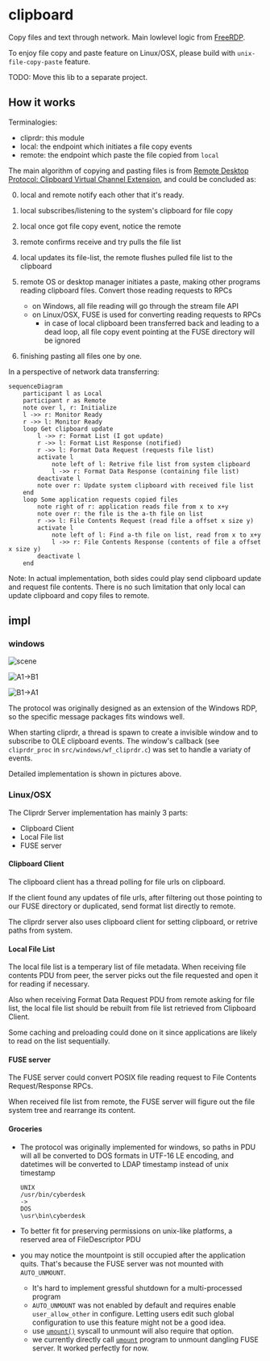 # clipboard

Copy files and text through network.
Main lowlevel logic from [FreeRDP](https://github.com/FreeRDP/FreeRDP).

To enjoy file copy and paste feature on Linux/OSX,
please build with `unix-file-copy-paste` feature.

TODO: Move this lib to a separate project.

## How it works

Terminalogies:

- cliprdr: this module
- local: the endpoint which initiates a file copy events
- remote: the endpoint which paste the file copied from `local`

The main algorithm of copying and pasting files is from
[Remote Desktop Protocol: Clipboard Virtual Channel Extension](https://winprotocoldoc.blob.core.windows.net/productionwindowsarchives/MS-RDPECLIP/%5bMS-RDPECLIP%5d.pdf),
and could be concluded as:

0. local and remote notify each other that it's ready.
1. local subscribes/listening to the system's clipboard for file copy
2. local once got file copy event, notice the remote
3. remote confirms receive and try pulls the file list
4. local updates its file-list, the remote flushes pulled file list to the clipboard
5. remote OS or desktop manager initiates a paste, making other programs reading
   clipboard files. Convert those reading requests to RPCs

   - on Windows, all file reading will go through the stream file API
   - on Linux/OSX, FUSE is used for converting reading requests to RPCs
     - in case of local clipboard been transferred back
       and leading to a dead loop,
       all file copy event pointing at the FUSE directory will be ignored

6. finishing pasting all files one by one.

In a perspective of network data transferring:

```mermaid
sequenceDiagram
    participant l as Local
    participant r as Remote
    note over l, r: Initialize
    l ->> r: Monitor Ready
    r ->> l: Monitor Ready
    loop Get clipboard update
        l ->> r: Format List (I got update)
        r ->> l: Format List Response (notified)
        r ->> l: Format Data Request (requests file list)
        activate l
            note left of l: Retrive file list from system clipboard
            l ->> r: Format Data Response (containing file list)
        deactivate l
        note over r: Update system clipboard with received file list
    end
    loop Some application requests copied files
        note right of r: application reads file from x to x+y
        note over r: the file is the a-th file on list
        r ->> l: File Contents Request (read file a offset x size y)
        activate l
            note left of l: Find a-th file on list, read from x to x+y
            l ->> r: File Contents Response (contents of file a offset x size y)
        deactivate l
    end
```

Note: In actual implementation, both sides could play send clipboard update
and request file contents.
There is no such limitation that only local can update clipboard
and copy files to remote.

## impl

### windows

![scene](./docs/assets/scene3.png)

![A1->B1](./docs/assets/win_A_B.png)

![B1->A1](./docs/assets/win_B_A.png)

The protocol was originally designed as an extension of the Windows RDP,
so the specific message packages fits windows well.

When starting cliprdr, a thread is spawn to create a invisible window
and to subscribe to OLE clipboard events.
The window's callback (see `cliprdr_proc` in `src/windows/wf_cliprdr.c`) was
set to handle a variaty of events.

Detailed implementation is shown in pictures above.

### Linux/OSX

The Cliprdr Server implementation has mainly 3 parts:

- Clipboard Client
- Local File list
- FUSE server

#### Clipboard Client

The clipboard client has a thread polling for file urls on clipboard.

If the client found any updates of file urls,
after filtering out those pointing to our FUSE directory or duplicated,
send format list directly to remote.

The cliprdr server also uses clipboard client for setting clipboard,
or retrive paths from system.

#### Local File List

The local file list is a temperary list of file metadata.
When receiving file contents PDU from peer, the server picks
out the file requested and open it for reading if necessary.

Also when receiving Format Data Request PDU from remote asking for file list,
the local file list should be rebuilt from file list retrieved from Clipboard Client.

Some caching and preloading could done on it since applications are likely to read
on the list sequentially.

#### FUSE server

The FUSE server could convert POSIX file reading request to File Contents
Request/Response RPCs.

When received file list from remote,
the FUSE server will figure out the file system tree and rearrange its content.

#### Groceries

- The protocol was originally implemented for windows,
  so paths in PDU will all be converted to DOS formats in UTF-16 LE encoding,
  and datetimes will be converted to LDAP timestamp instead of
  unix timestamp

  ```text
  UNIX
  /usr/bin/cyberdesk
  ->
  DOS
  \usr\bin\cyberdesk
  ```

- To better fit for preserving permissions on unix-like platforms,
  a reserved area of FileDescriptor PDU

- you may notice
  the mountpoint is still occupied after the application quits.
  That's because the FUSE server was not mounted with `AUTO_UNMOUNT`.
  - It's hard to implement gressful shutdown for a multi-processed program
  - `AUTO_UNMOUNT` was not enabled by default and requires enable
    `user_allow_other` in configure. Letting users edit such global
    configuration to use this feature might not be a good idea.
  - use [`umount()`](https://man7.org/linux/man-pages/man2/umount.2.html)
    syscall to unmount will also require that option.
  - we currently directly call [`umount`](https://man7.org/linux/man-pages/man8/umount.8.html)
    program to unmount dangling FUSE server. It worked perfectly for now.
